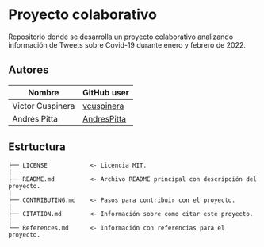 # Proyecto colaborativo
Repositorio donde se desarrolla un proyecto colaborativo analizando información de Tweets sobre Covid-19 durante enero y febrero de 2022.

## Autores
|Nombre|GitHub user|
|------|-----------|
|Victor Cuspinera | [vcuspinera](https://github.com/vcuspinera)|
|Andrés Pitta | [AndresPitta](https://github.com/AndresPitta)|

## Estrtuctura

    ├── LICENSE            <- Licencia MIT.  
    |
    ├── README.md          <- Archivo README principal con descripción del proyecto.  
    |  
    ├── CONTRIBUTING.md    <- Pasos para contribuir con el proyecto.  
    |  
    ├── CITATION.md        <- Información sobre como citar este proyecto.
    |
    └── References.md      <- Información con referencias para el proyecto.  
